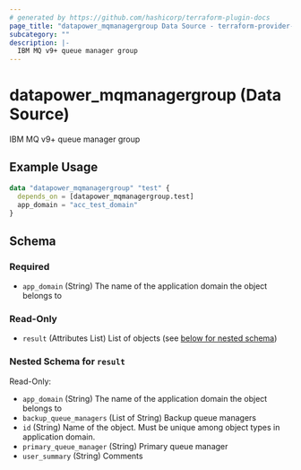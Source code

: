 ```yaml
---
# generated by https://github.com/hashicorp/terraform-plugin-docs
page_title: "datapower_mqmanagergroup Data Source - terraform-provider-datapower"
subcategory: ""
description: |-
  IBM MQ v9+ queue manager group
---
```


# datapower_mqmanagergroup (Data Source)

IBM MQ v9+ queue manager group

## Example Usage

```terraform
data "datapower_mqmanagergroup" "test" {
  depends_on = [datapower_mqmanagergroup.test]
  app_domain = "acc_test_domain"
}
```

<!-- schema generated by tfplugindocs -->
## Schema

### Required

- `app_domain` (String) The name of the application domain the object belongs to

### Read-Only

- `result` (Attributes List) List of objects (see [below for nested schema](#nestedatt--result))

<a id="nestedatt--result"></a>
### Nested Schema for `result`

Read-Only:

- `app_domain` (String) The name of the application domain the object belongs to
- `backup_queue_managers` (List of String) Backup queue managers
- `id` (String) Name of the object. Must be unique among object types in application domain.
- `primary_queue_manager` (String) Primary queue manager
- `user_summary` (String) Comments
